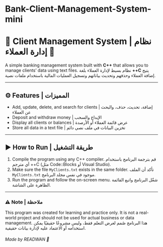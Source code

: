 # Bank-Client-Management-System-mini

# 🧾 Client Management System | نظام إدارة العملاء 💼

A simple banking management system built with **C++** that allows you to manage clients’ data using text files.
نظام بسيط لإدارة العملاء بلغة **++C** يتيح إضافة العملاء وحذفهم وتحديث بياناتهم وتسجيل العمليات المالية باستخدام ملفات نصية.

---
## ⚙️ Features | المميزات

* Add, update, delete, and search for clients | إضافة، تحديث، حذف، والبحث عن العملاء
* Deposit and withdraw money | الإيداع والسحب
* Display all clients or balances | عرض قائمة العملاء أو الأرصدة
* Store all data in a text file | تخزين البيانات في ملف نصي دائم

---

## ▶️ How to Run | طريقة التشغيل

1. Compile the program using any C++ compiler.
   قم بترجمة البرنامج باستخدام أي مترجم ++C (مثل Code::Blocks أو Visual Studio).
2. Make sure the file `MyClients.txt` exists in the same folder.
   تأكد أن الملف `MyClients.txt` موجود في نفس مجلد البرنامج.
3. Run the program and follow the on-screen menu.
   شغّل البرنامج واتبع القائمة الظاهرة على الشاشة.

---
### ⚠️ Note | ملاحظة

This program was created for learning and practice only.
It is not a real-world project and should not be used for actual business or data management.
هذا البرنامج صُمم لغرض التعلم فقط، وليس مشروعًا حقيقيًا يمكن استخدامه أو الاعتماد عليه لإدارة بيانات حقيقية.
###### Made by READWAN 🧠
